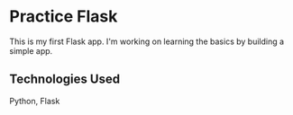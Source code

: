 Practice Flask
==============

This is my first Flask app. I'm working on learning the basics by building a simple app.

Technologies Used
----------
Python, Flask
